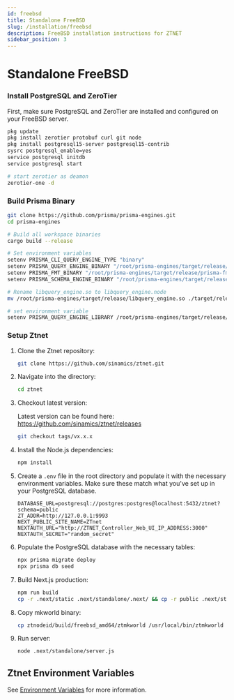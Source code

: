 ```yaml
---
id: freebsd
title: Standalone FreeBSD
slug: /installation/freebsd
description: FreeBSD installation instructions for ZTNET
sidebar_position: 3
---
```


# Standalone FreeBSD

### Install PostgreSQL and ZeroTier
First, make sure PostgreSQL and ZeroTier are installed and configured on your FreeBSD server.
```bash
pkg update
pkg install zerotier protobuf curl git node
pkg install postgresql15-server postgresql15-contrib
sysrc postgresql_enable=yes
service postgresql initdb
service postgresql start

# start zerotier as deamon
zerotier-one -d
```

### Build Prisma Binary
```bash
git clone https://github.com/prisma/prisma-engines.git
cd prisma-engines

# Build all workspace binaries
cargo build --release

# Set environment variables
setenv PRISMA_CLI_QUERY_ENGINE_TYPE "binary"
setenv PRISMA_QUERY_ENGINE_BINARY "/root/prisma-engines/target/release/query-engine"
setenv PRISMA_FMT_BINARY "/root/prisma-engines/target/release/prisma-fmt"
setenv PRISMA_SCHEMA_ENGINE_BINARY "/root/prisma-engines/target/release/schema-engine"

# Rename libquery_engine.so to libquery_engine.node
mv /root/prisma-engines/target/release/libquery_engine.so ./target/release/libquery_engine.node

# set environment variable
setenv PRISMA_QUERY_ENGINE_LIBRARY /root/prisma-engines/target/release/libquery_engine.node
```


### Setup Ztnet

1. Clone the Ztnet repository:

    ```bash
    git clone https://github.com/sinamics/ztnet.git
    ```

2. Navigate into the directory:
    ```bash
    cd ztnet
    ```

3. Checkout latest version:
    
    Latest version can be found here: https://github.com/sinamics/ztnet/releases

    ```bash
    git checkout tags/vx.x.x
    ```

4. Install the Node.js dependencies:
    ```bash
    npm install
    ```

5. Create a `.env` file in the root directory and populate it with the necessary environment variables. Make sure these match what you've set up in your PostgreSQL database.
    ```
    DATABASE_URL=postgresql://postgres:postgres@localhost:5432/ztnet?schema=public
    ZT_ADDR=http://127.0.0.1:9993
    NEXT_PUBLIC_SITE_NAME=ZTnet
    NEXTAUTH_URL="http://ZTNET_Controller_Web_UI_IP_ADDRESS:3000"
    NEXTAUTH_SECRET="random_secret"
    ```

6. Populate the PostgreSQL database with the necessary tables:
    ```bash
    npx prisma migrate deploy
    npx prisma db seed
    ```

7. Build Next.js production:
    ```bash
    npm run build
    cp -r .next/static .next/standalone/.next/ && cp -r public .next/standalone/
    ```

8. Copy mkworld binary:
    ```bash
    cp ztnodeid/build/freebsd_amd64/ztmkworld /usr/local/bin/ztmkworld
    ```
9. Run server:
    ```bash
    node .next/standalone/server.js
    ```

## Ztnet Environment Variables
See [Environment Variables](/installation/options#environment-variables) for more information.
